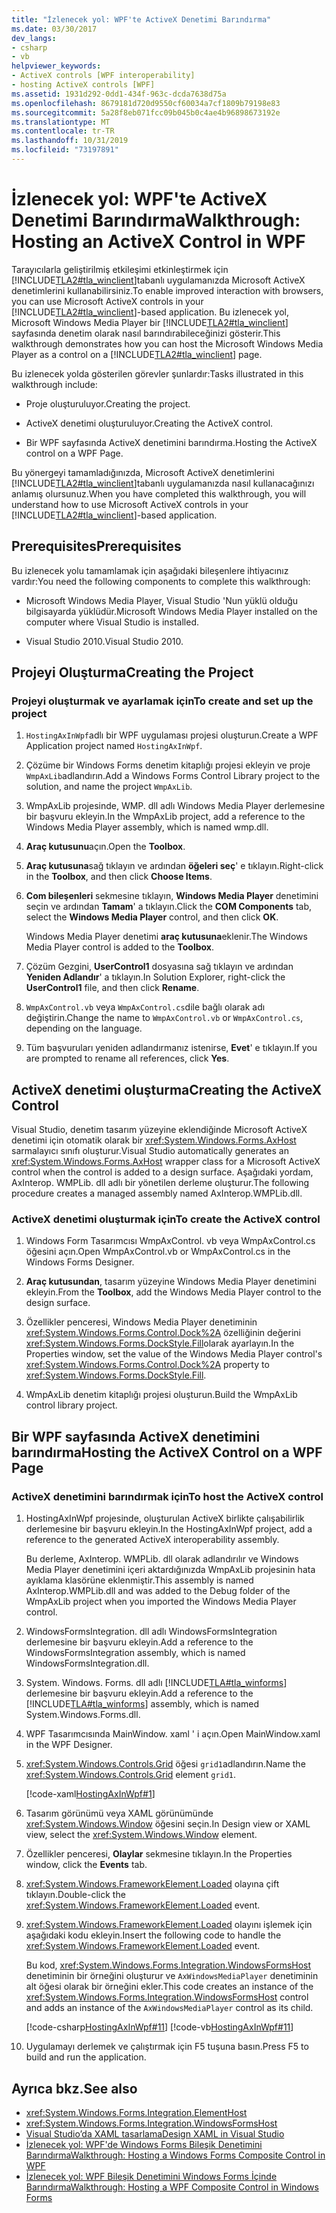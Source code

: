 ```yaml
---
title: "İzlenecek yol: WPF'te ActiveX Denetimi Barındırma"
ms.date: 03/30/2017
dev_langs:
- csharp
- vb
helpviewer_keywords:
- ActiveX controls [WPF interoperability]
- hosting ActiveX controls [WPF]
ms.assetid: 1931d292-0dd1-434f-963c-dcda7638d75a
ms.openlocfilehash: 8679181d720d9550cf60034a7cf1809b79198e83
ms.sourcegitcommit: 5a28f8eb071fcc09b045b0c4ae4b96898673192e
ms.translationtype: MT
ms.contentlocale: tr-TR
ms.lasthandoff: 10/31/2019
ms.locfileid: "73197891"
---
```

# <a name="walkthrough-hosting-an-activex-control-in-wpf"></a><span data-ttu-id="e8867-102">İzlenecek yol: WPF'te ActiveX Denetimi Barındırma</span><span class="sxs-lookup"><span data-stu-id="e8867-102">Walkthrough: Hosting an ActiveX Control in WPF</span></span>
<span data-ttu-id="e8867-103">Tarayıcılarla geliştirilmiş etkileşimi etkinleştirmek için [!INCLUDE[TLA2#tla_winclient](../../../../includes/tla2sharptla-winclient-md.md)]tabanlı uygulamanızda Microsoft ActiveX denetimlerini kullanabilirsiniz.</span><span class="sxs-lookup"><span data-stu-id="e8867-103">To enable improved interaction with browsers, you can use Microsoft ActiveX controls in your [!INCLUDE[TLA2#tla_winclient](../../../../includes/tla2sharptla-winclient-md.md)]-based application.</span></span> <span data-ttu-id="e8867-104">Bu izlenecek yol, Microsoft Windows Media Player bir [!INCLUDE[TLA2#tla_winclient](../../../../includes/tla2sharptla-winclient-md.md)] sayfasında denetim olarak nasıl barındırabileceğinizi gösterir.</span><span class="sxs-lookup"><span data-stu-id="e8867-104">This walkthrough demonstrates how you can host the Microsoft Windows Media Player as a control on a [!INCLUDE[TLA2#tla_winclient](../../../../includes/tla2sharptla-winclient-md.md)] page.</span></span>

 <span data-ttu-id="e8867-105">Bu izlenecek yolda gösterilen görevler şunlardır:</span><span class="sxs-lookup"><span data-stu-id="e8867-105">Tasks illustrated in this walkthrough include:</span></span>

- <span data-ttu-id="e8867-106">Proje oluşturuluyor.</span><span class="sxs-lookup"><span data-stu-id="e8867-106">Creating the project.</span></span>

- <span data-ttu-id="e8867-107">ActiveX denetimi oluşturuluyor.</span><span class="sxs-lookup"><span data-stu-id="e8867-107">Creating the ActiveX control.</span></span>

- <span data-ttu-id="e8867-108">Bir WPF sayfasında ActiveX denetimini barındırma.</span><span class="sxs-lookup"><span data-stu-id="e8867-108">Hosting the ActiveX control on a WPF Page.</span></span>

 <span data-ttu-id="e8867-109">Bu yönergeyi tamamladığınızda, Microsoft ActiveX denetimlerini [!INCLUDE[TLA2#tla_winclient](../../../../includes/tla2sharptla-winclient-md.md)]tabanlı uygulamanızda nasıl kullanacağınızı anlamış olursunuz.</span><span class="sxs-lookup"><span data-stu-id="e8867-109">When you have completed this walkthrough, you will understand how to use Microsoft ActiveX controls in your [!INCLUDE[TLA2#tla_winclient](../../../../includes/tla2sharptla-winclient-md.md)]-based application.</span></span>

## <a name="prerequisites"></a><span data-ttu-id="e8867-110">Prerequisites</span><span class="sxs-lookup"><span data-stu-id="e8867-110">Prerequisites</span></span>
 <span data-ttu-id="e8867-111">Bu izlenecek yolu tamamlamak için aşağıdaki bileşenlere ihtiyacınız vardır:</span><span class="sxs-lookup"><span data-stu-id="e8867-111">You need the following components to complete this walkthrough:</span></span>

- <span data-ttu-id="e8867-112">Microsoft Windows Media Player, Visual Studio 'Nun yüklü olduğu bilgisayarda yüklüdür.</span><span class="sxs-lookup"><span data-stu-id="e8867-112">Microsoft Windows Media Player installed on the computer where Visual Studio is installed.</span></span>

- <span data-ttu-id="e8867-113">Visual Studio 2010.</span><span class="sxs-lookup"><span data-stu-id="e8867-113">Visual Studio 2010.</span></span>

## <a name="creating-the-project"></a><span data-ttu-id="e8867-114">Projeyi Oluşturma</span><span class="sxs-lookup"><span data-stu-id="e8867-114">Creating the Project</span></span>

### <a name="to-create-and-set-up-the-project"></a><span data-ttu-id="e8867-115">Projeyi oluşturmak ve ayarlamak için</span><span class="sxs-lookup"><span data-stu-id="e8867-115">To create and set up the project</span></span>

1. <span data-ttu-id="e8867-116">`HostingAxInWpf`adlı bir WPF uygulaması projesi oluşturun.</span><span class="sxs-lookup"><span data-stu-id="e8867-116">Create a WPF Application project named `HostingAxInWpf`.</span></span>

2. <span data-ttu-id="e8867-117">Çözüme bir Windows Forms denetim kitaplığı projesi ekleyin ve proje `WmpAxLib`adlandırın.</span><span class="sxs-lookup"><span data-stu-id="e8867-117">Add a Windows Forms Control Library project to the solution, and name the project `WmpAxLib`.</span></span>

3. <span data-ttu-id="e8867-118">WmpAxLib projesinde, WMP. dll adlı Windows Media Player derlemesine bir başvuru ekleyin.</span><span class="sxs-lookup"><span data-stu-id="e8867-118">In the WmpAxLib project, add a reference to the Windows Media Player assembly, which is named wmp.dll.</span></span>

4. <span data-ttu-id="e8867-119">**Araç kutusunu**açın.</span><span class="sxs-lookup"><span data-stu-id="e8867-119">Open the **Toolbox**.</span></span>

5. <span data-ttu-id="e8867-120">**Araç kutusuna**sağ tıklayın ve ardından **öğeleri seç**' e tıklayın.</span><span class="sxs-lookup"><span data-stu-id="e8867-120">Right-click in the **Toolbox**, and then click **Choose Items**.</span></span>

6. <span data-ttu-id="e8867-121">**Com bileşenleri** sekmesine tıklayın, **Windows Media Player** denetimini seçin ve ardından **Tamam**' a tıklayın.</span><span class="sxs-lookup"><span data-stu-id="e8867-121">Click the **COM Components** tab, select the **Windows Media Player** control, and then click **OK**.</span></span>

     <span data-ttu-id="e8867-122">Windows Media Player denetimi **araç kutusuna**eklenir.</span><span class="sxs-lookup"><span data-stu-id="e8867-122">The Windows Media Player control is added to the **Toolbox**.</span></span>

7. <span data-ttu-id="e8867-123">Çözüm Gezgini, **UserControl1** dosyasına sağ tıklayın ve ardından **Yeniden Adlandır**' a tıklayın.</span><span class="sxs-lookup"><span data-stu-id="e8867-123">In Solution Explorer, right-click the **UserControl1** file, and then click **Rename**.</span></span>

8. <span data-ttu-id="e8867-124">`WmpAxControl.vb` veya `WmpAxControl.cs`dile bağlı olarak adı değiştirin.</span><span class="sxs-lookup"><span data-stu-id="e8867-124">Change the name to `WmpAxControl.vb` or `WmpAxControl.cs`, depending on the language.</span></span>

9. <span data-ttu-id="e8867-125">Tüm başvuruları yeniden adlandırmanız istenirse, **Evet**' e tıklayın.</span><span class="sxs-lookup"><span data-stu-id="e8867-125">If you are prompted to rename all references, click **Yes**.</span></span>

## <a name="creating-the-activex-control"></a><span data-ttu-id="e8867-126">ActiveX denetimi oluşturma</span><span class="sxs-lookup"><span data-stu-id="e8867-126">Creating the ActiveX Control</span></span>
<span data-ttu-id="e8867-127">Visual Studio, denetim tasarım yüzeyine eklendiğinde Microsoft ActiveX denetimi için otomatik olarak bir <xref:System.Windows.Forms.AxHost> sarmalayıcı sınıfı oluşturur.</span><span class="sxs-lookup"><span data-stu-id="e8867-127">Visual Studio automatically generates an <xref:System.Windows.Forms.AxHost> wrapper class for a Microsoft ActiveX control when the control is added to a design surface.</span></span> <span data-ttu-id="e8867-128">Aşağıdaki yordam, AxInterop. WMPLib. dll adlı bir yönetilen derleme oluşturur.</span><span class="sxs-lookup"><span data-stu-id="e8867-128">The following procedure creates a managed assembly named AxInterop.WMPLib.dll.</span></span>

### <a name="to-create-the-activex-control"></a><span data-ttu-id="e8867-129">ActiveX denetimi oluşturmak için</span><span class="sxs-lookup"><span data-stu-id="e8867-129">To create the ActiveX control</span></span>

1. <span data-ttu-id="e8867-130">Windows Form Tasarımcısı WmpAxControl. vb veya WmpAxControl.cs öğesini açın.</span><span class="sxs-lookup"><span data-stu-id="e8867-130">Open WmpAxControl.vb or WmpAxControl.cs in the Windows Forms Designer.</span></span>

2. <span data-ttu-id="e8867-131">**Araç kutusundan**, tasarım yüzeyine Windows Media Player denetimini ekleyin.</span><span class="sxs-lookup"><span data-stu-id="e8867-131">From the **Toolbox**, add the Windows Media Player control to the design surface.</span></span>

3. <span data-ttu-id="e8867-132">Özellikler penceresi, Windows Media Player denetiminin <xref:System.Windows.Forms.Control.Dock%2A> özelliğinin değerini <xref:System.Windows.Forms.DockStyle.Fill>olarak ayarlayın.</span><span class="sxs-lookup"><span data-stu-id="e8867-132">In the Properties window, set the value of the Windows Media Player control's <xref:System.Windows.Forms.Control.Dock%2A> property to <xref:System.Windows.Forms.DockStyle.Fill>.</span></span>

4. <span data-ttu-id="e8867-133">WmpAxLib denetim kitaplığı projesi oluşturun.</span><span class="sxs-lookup"><span data-stu-id="e8867-133">Build the WmpAxLib control library project.</span></span>

## <a name="hosting-the-activex-control-on-a-wpf-page"></a><span data-ttu-id="e8867-134">Bir WPF sayfasında ActiveX denetimini barındırma</span><span class="sxs-lookup"><span data-stu-id="e8867-134">Hosting the ActiveX Control on a WPF Page</span></span>

### <a name="to-host-the-activex-control"></a><span data-ttu-id="e8867-135">ActiveX denetimini barındırmak için</span><span class="sxs-lookup"><span data-stu-id="e8867-135">To host the ActiveX control</span></span>

1. <span data-ttu-id="e8867-136">HostingAxInWpf projesinde, oluşturulan ActiveX birlikte çalışabilirlik derlemesine bir başvuru ekleyin.</span><span class="sxs-lookup"><span data-stu-id="e8867-136">In the HostingAxInWpf project, add a reference to the generated ActiveX interoperability assembly.</span></span>

     <span data-ttu-id="e8867-137">Bu derleme, AxInterop. WMPLib. dll olarak adlandırılır ve Windows Media Player denetimini içeri aktardığınızda WmpAxLib projesinin hata ayıklama klasörüne eklenmiştir.</span><span class="sxs-lookup"><span data-stu-id="e8867-137">This assembly is named AxInterop.WMPLib.dll and was added to the Debug folder of the WmpAxLib project when you imported the Windows Media Player control.</span></span>

2. <span data-ttu-id="e8867-138">WindowsFormsIntegration. dll adlı WindowsFormsIntegration derlemesine bir başvuru ekleyin.</span><span class="sxs-lookup"><span data-stu-id="e8867-138">Add a reference to the WindowsFormsIntegration assembly, which is named WindowsFormsIntegration.dll.</span></span>

3. <span data-ttu-id="e8867-139">System. Windows. Forms. dll adlı [!INCLUDE[TLA#tla_winforms](../../../../includes/tlasharptla-winforms-md.md)] derlemesine bir başvuru ekleyin.</span><span class="sxs-lookup"><span data-stu-id="e8867-139">Add a reference to the [!INCLUDE[TLA#tla_winforms](../../../../includes/tlasharptla-winforms-md.md)] assembly, which is named System.Windows.Forms.dll.</span></span>

4. <span data-ttu-id="e8867-140">WPF Tasarımcısında MainWindow. xaml ' i açın.</span><span class="sxs-lookup"><span data-stu-id="e8867-140">Open MainWindow.xaml in the WPF Designer.</span></span>

5. <span data-ttu-id="e8867-141"><xref:System.Windows.Controls.Grid> öğesi `grid1`adlandırın.</span><span class="sxs-lookup"><span data-stu-id="e8867-141">Name the <xref:System.Windows.Controls.Grid> element `grid1`.</span></span>

     [!code-xaml[HostingAxInWpf#1](~/samples/snippets/csharp/VS_Snippets_Wpf/HostingAxInWpf/CSharp/HostingAxInWpf/window1.xaml#1)]

6. <span data-ttu-id="e8867-142">Tasarım görünümü veya XAML görünümünde <xref:System.Windows.Window> öğesini seçin.</span><span class="sxs-lookup"><span data-stu-id="e8867-142">In Design view or XAML view, select the <xref:System.Windows.Window> element.</span></span>

7. <span data-ttu-id="e8867-143">Özellikler penceresi, **Olaylar** sekmesine tıklayın.</span><span class="sxs-lookup"><span data-stu-id="e8867-143">In the Properties window, click the **Events** tab.</span></span>

8. <span data-ttu-id="e8867-144"><xref:System.Windows.FrameworkElement.Loaded> olayına çift tıklayın.</span><span class="sxs-lookup"><span data-stu-id="e8867-144">Double-click the <xref:System.Windows.FrameworkElement.Loaded> event.</span></span>

9. <span data-ttu-id="e8867-145"><xref:System.Windows.FrameworkElement.Loaded> olayını işlemek için aşağıdaki kodu ekleyin.</span><span class="sxs-lookup"><span data-stu-id="e8867-145">Insert the following code to handle the <xref:System.Windows.FrameworkElement.Loaded> event.</span></span>

     <span data-ttu-id="e8867-146">Bu kod, <xref:System.Windows.Forms.Integration.WindowsFormsHost> denetiminin bir örneğini oluşturur ve `AxWindowsMediaPlayer` denetiminin alt öğesi olarak bir örneğini ekler.</span><span class="sxs-lookup"><span data-stu-id="e8867-146">This code creates an instance of the <xref:System.Windows.Forms.Integration.WindowsFormsHost> control and adds an instance of the `AxWindowsMediaPlayer` control as its child.</span></span>

     [!code-csharp[HostingAxInWpf#11](~/samples/snippets/csharp/VS_Snippets_Wpf/HostingAxInWpf/CSharp/HostingAxInWpf/window1.xaml.cs#11)]
     [!code-vb[HostingAxInWpf#11](~/samples/snippets/visualbasic/VS_Snippets_Wpf/HostingAxInWpf/VisualBasic/HostingAxInWpf/window1.xaml.vb#11)]  
  
10. <span data-ttu-id="e8867-147">Uygulamayı derlemek ve çalıştırmak için F5 tuşuna basın.</span><span class="sxs-lookup"><span data-stu-id="e8867-147">Press F5 to build and run the application.</span></span>  
  
## <a name="see-also"></a><span data-ttu-id="e8867-148">Ayrıca bkz.</span><span class="sxs-lookup"><span data-stu-id="e8867-148">See also</span></span>

- <xref:System.Windows.Forms.Integration.ElementHost>
- <xref:System.Windows.Forms.Integration.WindowsFormsHost>
- [<span data-ttu-id="e8867-149">Visual Studio’da XAML tasarlama</span><span class="sxs-lookup"><span data-stu-id="e8867-149">Design XAML in Visual Studio</span></span>](/visualstudio/xaml-tools/designing-xaml-in-visual-studio)
- [<span data-ttu-id="e8867-150">İzlenecek yol: WPF'de Windows Forms Bileşik Denetimini Barındırma</span><span class="sxs-lookup"><span data-stu-id="e8867-150">Walkthrough: Hosting a Windows Forms Composite Control in WPF</span></span>](walkthrough-hosting-a-windows-forms-composite-control-in-wpf.md)
- [<span data-ttu-id="e8867-151">İzlenecek yol: WPF Bileşik Denetimini Windows Forms İçinde Barındırma</span><span class="sxs-lookup"><span data-stu-id="e8867-151">Walkthrough: Hosting a WPF Composite Control in Windows Forms</span></span>](walkthrough-hosting-a-wpf-composite-control-in-windows-forms.md)

